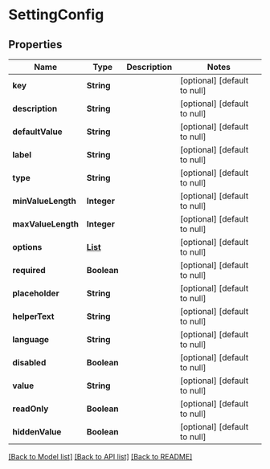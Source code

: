 # SettingConfig
## Properties

| Name | Type | Description | Notes |
|------------ | ------------- | ------------- | -------------|
| **key** | **String** |  | [optional] [default to null] |
| **description** | **String** |  | [optional] [default to null] |
| **defaultValue** | **String** |  | [optional] [default to null] |
| **label** | **String** |  | [optional] [default to null] |
| **type** | **String** |  | [optional] [default to null] |
| **minValueLength** | **Integer** |  | [optional] [default to null] |
| **maxValueLength** | **Integer** |  | [optional] [default to null] |
| **options** | [**List**](KeyValuePair.md) |  | [optional] [default to null] |
| **required** | **Boolean** |  | [optional] [default to null] |
| **placeholder** | **String** |  | [optional] [default to null] |
| **helperText** | **String** |  | [optional] [default to null] |
| **language** | **String** |  | [optional] [default to null] |
| **disabled** | **Boolean** |  | [optional] [default to null] |
| **value** | **String** |  | [optional] [default to null] |
| **readOnly** | **Boolean** |  | [optional] [default to null] |
| **hiddenValue** | **Boolean** |  | [optional] [default to null] |

[[Back to Model list]](../README.md#documentation-for-models) [[Back to API list]](../README.md#documentation-for-api-endpoints) [[Back to README]](../README.md)

